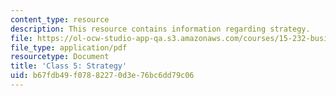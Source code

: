 ```yaml
---
content_type: resource
description: This resource contains information regarding strategy.
file: https://ol-ocw-studio-app-qa.s3.amazonaws.com/courses/15-232-business-model-innovation-global-health-in-frontier-markets-fall-2013/b67fdb49f07882270d3e76bc6dd79c06_MIT15_232F13_Class5.pdf
file_type: application/pdf
resourcetype: Document
title: 'Class 5: Strategy'
uid: b67fdb49-f078-8227-0d3e-76bc6dd79c06
---
```

